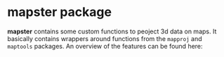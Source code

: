 # mapster package

**mapster** contains some custom functions to peoject 3d data on maps. It basically contains wrappers around functions from the `mapproj` and `maptools` packages. An overview of the features can be found here: 
